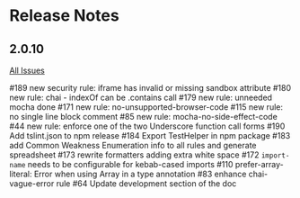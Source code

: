 # Release Notes #

## 2.0.10 ##
[All Issues](https://github.com/Microsoft/tslint-microsoft-contrib/issues?utf8=%E2%9C%93&q=is%3Aissue%20milestone%3A2.0.10)

#189 new security rule: iframe has invalid or missing sandbox attribute
#180 new rule: chai - indexOf can be .contains call
#179 new rule: unneeded mocha done
#171 new rule: no-unsupported-browser-code
#115 new rule: no single line block comment
#85 new rule: mocha-no-side-effect-code
#44 new rule: enforce one of the two Underscore function call forms
#190 Add tslint.json to npm release
#184 Export TestHelper in npm package
#183 add Common Weakness Enumeration info to all rules and generate spreadsheet
#173 rewrite formatters adding extra white space
#172 `import-name` needs to be configurable for kebab-cased imports
#110 prefer-array-literal: Error when using Array in a type annotation
#83 enhance chai-vague-error rule
#64 Update development section of the doc

